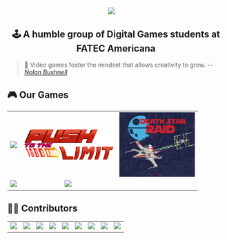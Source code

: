 <h5 align="center">
  <img src="https://github.com/coetus-jd/time-race/blob/main/Docs/Coetus.png" style="margin-right: 20px" width="250px" /><br>  
</h5>

<h2 align="center">
  🕹️ A humble group of Digital Games students at FATEC Americana 
</h2>

> 💭 Video games foster the mindset that allows creativity to grow.
> -- <cite>[Nolan Bushnell][1]</cite>

[1]: https://en.wikipedia.org/wiki/Nolan_Bushnell

## 🎮 Our Games

<table>
  <tbody>
    <tr>
      <td align="center" valign="middle">
        <a align="center" href="https://github.com/coetus-jd/unity-pirateCave">
          <img src="https://github.com/coetus-jd/unity-pirateCave/blob/main/Docs/Libertatis.png" width="250px" /> 
        </a>
      </td>
      <td align="center" valign="middle">
        <a align="center" href="https://github.com/coetus-jd/push-to-the-limit">
          <img src="https://github.com/coetus-jd/push-to-the-limit/blob/main/Docs/Logo.png" height="80px" /> 
        </a>
      </td>
      <td align="center" valign="middle">
        <a href="https://github.com/coetus-jd/death-star-raid">
          <img src="https://github.com/coetus-jd/death-star-raid/blob/main/assets/UX/TelaInicial/TelaInicial.png" height="150px" /><br>  
        </a>
      </td>
    </tr>
    <tr>
      <td align="center" valign="middle">
        <a href="https://github.com/coetus-jd/beehive-attack">
          <img src="https://github.com/coetus-jd/beehive-attack/blob/main/Docs/T%C3%ADtuloPixel.png" width="250px" /><br>  
        </a>
      </td>
      <td align="center" valign="middle">
        <a href="https://github.com/coetus-jd/marco-polo">
          <img src="https://github.com/coetus-jd/marco-polo/blob/main/Arts/LogoFinal.png" height="150px" /><br>  
        </a>
      </td>
    </tr>
  </tbody>
</table>

## 🤝🏻 Contributors

<table>
  <tbody>
    <tr>
      <td align="center" valign="middle">
        <a href="https://github.com/ALVenciguerra" target="_blank">
          <img width="80px" src="https://avatars.githubusercontent.com/u/105746411?v=4">
        </a>
      </td>
      <td align="center" valign="middle">
        <a href="https://github.com/leozende" target="_blank">
          <img width="80px" src="https://avatars.githubusercontent.com/u/13819826?v=4">
        </a>
      </td>
      <td align="center" valign="middle">
        <a href="https://github.com/JonatasFreireDev" target="_blank">
          <img width="80px" src="https://avatars.githubusercontent.com/u/31389309?v=4">
        </a>
      </td>
      <td align="center" valign="middle">
        <a href="https://github.com/pferreirafabricio" target="_blank">
          <img width="80px" src="https://avatars.githubusercontent.com/u/42717522?v=4">
        </a>
      </td>
      <td align="center" valign="middle">
        <a href="https://github.com/MantovaniGabriel" target="_blank">
          <img width="80px" src="https://avatars.githubusercontent.com/u/83363226?v=4">
        </a>
      </td>
      <td align="center" valign="middle">
        <a href="https://github.com/JoaoFKraft" target="_blank">
          <img width="80px" src="https://avatars.githubusercontent.com/u/84849252?v=4">
        </a>
      </td>
      <td align="center" valign="middle">
        <a href="https://github.com/Ganade" target="_blank">
          <img width="80px" src="https://avatars.githubusercontent.com/u/85593405?v=4">
        </a>
      </td>
      <td align="center" valign="middle">
        <a href="https://github.com/j00ji" target="_blank">
          <img width="80px" src="https://avatars.githubusercontent.com/u/79171568?v=4">
        </a>
      </td>
      <td align="center" valign="middle">
        <a href="https://github.com/gustavoamioto" target="_blank">
          <img width="80px" src="https://avatars.githubusercontent.com/u/95696389?v=4">
        </a>
      </td>
    </tr>
  </tbody>
</table>
